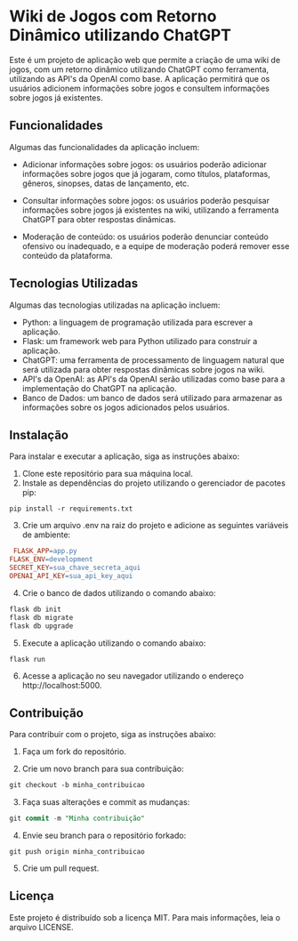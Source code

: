 
# Wiki de Jogos com Retorno Dinâmico utilizando ChatGPT

Este é um projeto de aplicação web que permite a criação de uma wiki de jogos, com um retorno dinâmico utilizando ChatGPT como ferramenta, utilizando as API's da OpenAI como base. A aplicação permitirá que os usuários adicionem informações sobre jogos e consultem informações sobre jogos já existentes.



## Funcionalidades

Algumas das funcionalidades da aplicação incluem:

+ Adicionar informações sobre jogos: os usuários poderão adicionar informações sobre jogos que já jogaram, como títulos, plataformas, gêneros, sinopses, datas de lançamento, etc.

+ Consultar informações sobre jogos: os usuários poderão pesquisar informações sobre jogos já existentes na wiki, utilizando a ferramenta ChatGPT para obter respostas dinâmicas.

+ Moderação de conteúdo: os usuários poderão denunciar conteúdo ofensivo ou inadequado, e a equipe de moderação poderá remover esse conteúdo da plataforma.
## Tecnologias Utilizadas

Algumas das tecnologias utilizadas na aplicação incluem:

+ Python: a linguagem de programação utilizada para escrever a aplicação.
+ Flask: um framework web para Python utilizado para construir a aplicação.
+ ChatGPT: uma ferramenta de processamento de linguagem natural que será utilizada para obter respostas dinâmicas sobre jogos na wiki.
+ API's da OpenAI: as API's da OpenAI serão utilizadas como base para a implementação do ChatGPT na aplicação.
+ Banco de Dados: um banco de dados será utilizado para armazenar as informações sobre os jogos adicionados pelos usuários.


## Instalação

Para instalar e executar a aplicação, siga as instruções abaixo:

1. Clone este repositório para sua máquina local.
2. Instale as dependências do projeto utilizando o gerenciador de pacotes pip:

```
pip install -r requirements.txt

```

3. Crie um arquivo .env na raiz do projeto e adicione as seguintes variáveis de ambiente:

```makefile
 FLASK_APP=app.py
FLASK_ENV=development
SECRET_KEY=sua_chave_secreta_aqui
OPENAI_API_KEY=sua_api_key_aqui

```
4. Crie o banco de dados utilizando o comando abaixo:

```csharp
flask db init
flask db migrate
flask db upgrade
```

5. Execute a aplicação utilizando o comando abaixo:

```arduino
flask run

```

6. Acesse a aplicação no seu navegador utilizando o endereço http://localhost:5000.



## Contribuição

Para contribuir com o projeto, siga as instruções abaixo:

1. Faça um fork do repositório.

2. Crie um novo branch para sua contribuição:

```css
git checkout -b minha_contribuicao
```

3.  Faça suas alterações e commit as mudanças:
```sql
git commit -m "Minha contribuição"
```

4. Envie seu branch para o repositório forkado:
```pearl
git push origin minha_contribuicao
```

5. Crie um pull request.
## Licença

Este projeto é distribuído sob a licença MIT. Para mais informações, leia o arquivo LICENSE.
